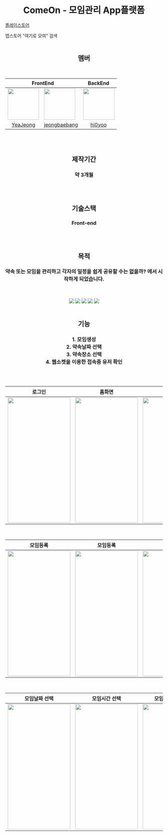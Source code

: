 <h1 align="center">ComeOn - 모임관리 App플랫폼</h1>
<a href="https://play.google.com/store/apps/details?id=com.comeon.app">플레이스토어</a>

앱스토어 "여기로 모여" 검색
<br>
<br>

<div align="center">
<h2>멤버</h2>
<br>
<table>
<thead>
    <th style="text-align:center" colspan="2">
    FrontEnd
    </th>
    <th style="text-align:center">
    BackEnd
    </th>
</thead>
<tr>
<td>
<img src="https://github.com/Come-On-App/Come-On-Frontend/assets/28006318/130d3ce6-4bd9-4471-a754-db3c80a9ae93" width="100",height="100">
</td>
<td>
<img src="https://github.com/Come-On-App/Come-On-Frontend/assets/28006318/b62e2f9a-a36d-4de0-9a28-cd6152432797" width="100",height="100">
</td>
<td>
<img src="https://github.com/Come-On-App/Come-On-Frontend/assets/28006318/9ac4e4b5-e046-4907-8eb9-78dd312f7ee6" width="100", height="100">
</td>
</tr>
<tr align="center">
<td>
<a href="https://github.com/bananana0118">YeaJeong</a>
</td>
<td>
<a href="https://github.com/jeongbaebang">jeongbaebang</a>
</td>
<td>
<a href="https://github.com/hi0yoo">hi0yoo</a>
</td>
</tr>
</table>
<br>
<br>
<h2>제작기간</h2>
<h3>약 3개월</h3>
<br>
<br>
<h2>기술스택</h2>
<h3> Front-end</h3>
<br>
<br>
<h2>목적</h2>
<h3>약속 또는 모임을 관리하고 각자의 일정을 쉽게 공유할 수는 없을까? 에서 시작하게 되었습니다.</h3>
<br>
<br>

<img src="https://img.shields.io/badge/Typescript-3178C6?style=for-the-badge&logo=typescript&logoColor=white">
<img src="https://img.shields.io/badge/ReactNative-61DAFB?style=for-the-badge&logo=react&logoColor=white">
<img src="https://img.shields.io/badge/reactquery-FF4154?style=for-the-badge&logo=react&logoColor=white">
<img src="https://img.shields.io/badge/uikit-2396F3?style=for-the-badge&logo=uikit&logoColor=white">
<img src="https://img.shields.io/badge/figma-F24E1E?style=for-the-badge&logo=uikit&logoColor=white">

<br>
<br>

<h2>기능</h2>
<h3>
1. 모임생성 <br>
2. 약속날짜 선택<br>
3. 약속장소 선택<br>
4. 웹소켓을 이용한 접속중 유저 확인<br>
</h3>
<br>
<br>

<table  style="margin-left: auto; margin-right: auto;">
<thead>
<tr >
<th  style="text-align:center">로그인</th>
<th  style="text-align:center">홈화면</th>
<th  style="text-align:center">로그인</th>
<th  style="text-align:center">마이페이지</th>
</tr>
</thead>
<tbody>
<tr>
<td>
<img src="https://github.com/Come-On-App/Come-On-Frontend/assets/28006318/e59cfaa6-309d-4c9a-83cf-5bffd3320914" width="200" height="400"/>
</td>
<td>
<img src="https://github.com/Come-On-App/Come-On-Frontend/assets/28006318/c621113c-9a63-495a-968c-b60c02af5781" width="200" height="400"/>
</td>
<td>
<img src="https://github.com/Come-On-App/Come-On-Frontend/assets/28006318/9f0ebd84-e6fa-4ad3-bd8a-d816545fb46d" width="200" height="400"/>
</td>
<td>
<img src="https://github.com/Come-On-App/Come-On-Frontend/assets/28006318/09f67699-23bf-4215-adbe-f2016b566dcd" width="200" height="400"/>
</td>
</tr>
</tbody>
</table>
<br>
<table  style="margin-left: auto; margin-right: auto;">
<thead>
<tr >
<th  style="text-align:center">모임등록</th>
<th  style="text-align:center">모임등록</th>
<th  style="text-align:center">모임메인</th>
<th  style="text-align:center">모임장소선택</th>
</tr>
</thead>
<tbody>
<tr>
<td>
<img src="https://github.com/Come-On-App/Come-On-Frontend/assets/28006318/c60d8171-c27b-49c0-b1d7-94aa3fc4b24c" width="200" height="400"/>
</td>
<td>
<img src="https://github.com/Come-On-App/Come-On-Frontend/assets/28006318/6b9f9085-959f-412b-9b46-acf27452aff9" width="200" height="400"/>
</td>
<td>
<img src="https://github.com/Come-On-App/Come-On-Frontend/assets/28006318/174280e6-f30f-4063-bc79-18d1ecfe0b2d" width="200" height="400"/>
</td>
<td>
<img src="https://github.com/Come-On-App/Come-On-Frontend/assets/28006318/e5535fb3-1a2c-40d2-9a91-d8a21fc94202" width="200" height="400"/>
</td>
</tr>
</tbody>
</table>
<br>
<table  style="margin-left: auto; margin-right: auto;">
<thead>
<tr >
<th  style="text-align:center">모임날짜 선택</th>
<th  style="text-align:center">모임시간 선택</th>
<th  style="text-align:center">모임 초대코드 생성</th>
<th  style="text-align:center">초대코드 입력페이지</th>
</tr>
</thead>
<tbody>
<tr>
<td>
<img src="https://github.com/Come-On-App/Come-On-Frontend/assets/28006318/3d1818a5-035b-4d43-8ca6-7c0869649a09" width="200" height="400"/>
</td>
<td>
<img src="https://github.com/Come-On-App/Come-On-Frontend/assets/28006318/264f823f-c019-4937-9b2b-fc2df5357546" width="200" height="400"/>
</td>
<td>
<img src="https://github.com/Come-On-App/Come-On-Frontend/assets/28006318/cd4e9951-3fdb-4634-9181-078fa96d93f9" width="200" height="400"/>
</td>
<td>
<img src="https://github.com/Come-On-App/Come-On-Frontend/assets/28006318/e773ac5b-493b-48c1-a2e8-0a1b7452aa27" width="200" height="400"/>
</td>
</tr>
</tbody>
</table>
</div>

